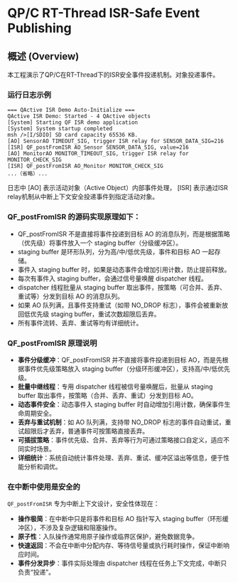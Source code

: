 
# QP/C RT-Thread ISR-Safe Event Publishing

## 概述 (Overview)

本工程演示了QP/C在RT-Thread下的ISR安全事件投递机制。对象投递事件。

### 运行日志示例


```
=== QActive ISR Demo Auto-Initialize ===
QActive ISR Demo: Started - 4 QActive objects
[System] Starting QF ISR demo application
[System] System startup completed
msh />[I/SDIO] SD card capacity 65536 KB.
[AO] SensorAO TIMEOUT_SIG, trigger ISR relay for SENSOR_DATA_SIG=216
[ISR] QF_postFromISR AO_Sensor SENSOR_DATA_SIG, value=216
[AO] MonitorAO MONITOR_TIMEOUT_SIG, trigger ISR relay for MONITOR_CHECK_SIG
[ISR] QF_postFromISR AO_Monitor MONITOR_CHECK_SIG
...（省略）...
```

日志中 [AO] 表示活动对象（Active Object）内部事件处理， [ISR] 表示通过ISR relay机制从中断上下文安全投递事件到指定活动对象。

### QF_postFromISR 的源码实现原理如下：

- QF_postFromISR 不是直接将事件投递到目标 AO 的消息队列，而是根据策略（优先级）将事件放入一个 staging buffer（分级缓冲区）。
- staging buffer 是环形队列，分为高/中/低优先级，事件和目标 AO 一起存储。
- 事件入 staging buffer 时，如果是动态事件会增加引用计数，防止提前释放。
- 每次有事件入 staging buffer，会通过信号量唤醒 dispatcher 线程。
- dispatcher 线程批量从 staging buffer 取出事件，按策略（可合并、丢弃、重试等）分发到目标 AO 的消息队列。
- 如果 AO 队列满，且事件支持重试（如带 NO_DROP 标志），事件会被重新放回低优先级 staging buffer，重试次数超限后丢弃。
- 所有事件流转、丢弃、重试等均有详细统计。

### QF_postFromISR 原理说明

- **事件分级缓冲**：QF_postFromISR 并不直接将事件投递到目标 AO，而是先根据事件优先级策略放入 staging buffer（分级环形缓冲区），支持高/中/低优先级。
- **批量中继线程**：专用 dispatcher 线程被信号量唤醒后，批量从 staging buffer 取出事件，按策略（合并、丢弃、重试）分发到目标 AO。
- **动态事件安全**：动态事件入 staging buffer 时自动增加引用计数，确保事件生命周期安全。
- **丢弃与重试机制**：如 AO 队列满，支持带 NO_DROP 标志的事件自动重试，重试超限后才丢弃，普通事件可按策略直接丢弃。
- **可插拔策略**：事件优先级、合并、丢弃等行为可通过策略接口自定义，适应不同实时场景。
- **详细统计**：系统自动统计事件处理、丢弃、重试、缓冲区溢出等信息，便于性能分析和调优。

### 在中断中使用是安全的
`QF_postFromISR` 专为中断上下文设计，安全性体现在：

- **操作极简**：在中断中只是将事件和目标 AO 指针写入 staging buffer（环形缓冲区），不涉及复杂逻辑和阻塞操作。
- **原子性**：入队操作通常用原子操作或临界区保护，避免数据竞争。
- **快速返回**：不会在中断中分配内存、等待信号量或执行耗时操作，保证中断响应时间。
- **事件分发异步**：事件实际处理由 dispatcher 线程在任务上下文完成，中断只负责“投递”。

